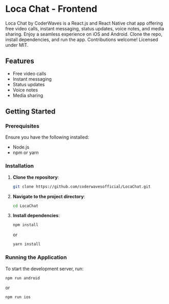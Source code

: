 # Loca Chat - Frontend

Loca Chat by CoderWaves is a React.js and React Native chat app offering free video calls, instant messaging, status updates, voice notes, and media sharing. Enjoy a seamless experience on iOS and Android. Clone the repo, install dependencies, and run the app. Contributions welcome! Licensed under MIT.

## Features

- Free video calls
- Instant messaging
- Status updates
- Voice notes
- Media sharing

## Getting Started

### Prerequisites

Ensure you have the following installed:

- Node.js
- npm or yarn

### Installation

1. **Clone the repository**:
    ```bash
    git clone https://github.com/coderwavesofficial/LocaChat.git
    ```
2. **Navigate to the project directory**:
    ```bash
    cd LocaChat
    ```
3. **Install dependencies**:
    ```bash
    npm install
    ```
    or
    ```bash
    yarn install
    ```

### Running the Application

To start the development server, run:
```bash
npm run android
```
 or
```bash
npm run ios
```
